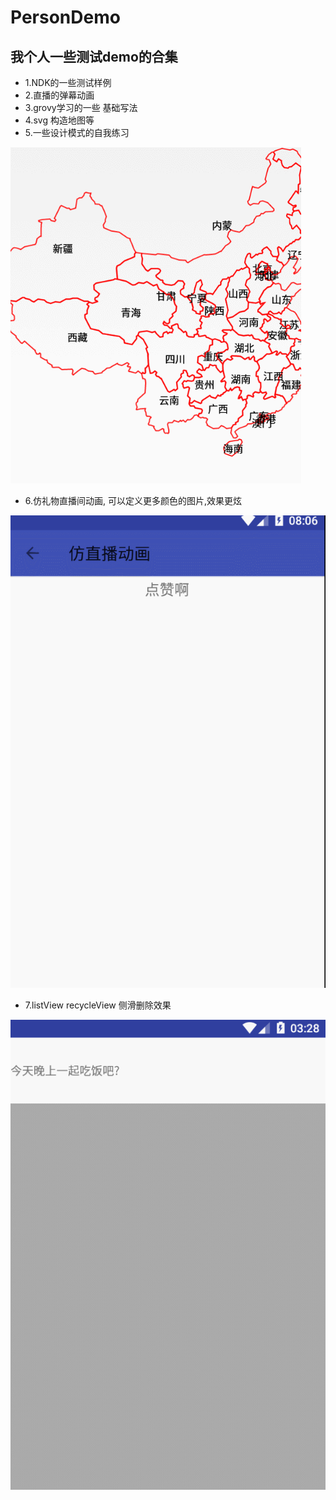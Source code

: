 # PersonDemo 

## 我个人一些测试demo的合集



* 1.NDK的一些测试样例
* 2.直播的弹幕动画
* 3.grovy学习的一些 基础写法
* 4.svg 构造地图等
* 5.一些设计模式的自我练习

 ![image](https://github.com/dust365/PersonDemo/blob/master/app/src/main/res/raw/map.gif)

* 6.仿礼物直播间动画, 可以定义更多颜色的图片,效果更炫

 ![image](https://github.com/dust365/PersonDemo/blob/master/app/src/main/res/raw/start.gif)

* 7.listView recycleView 侧滑删除效果

 ![image](https://github.com/dust365/PersonDemo/blob/master/app/src/main/res/raw/slidingdelete.gif)
